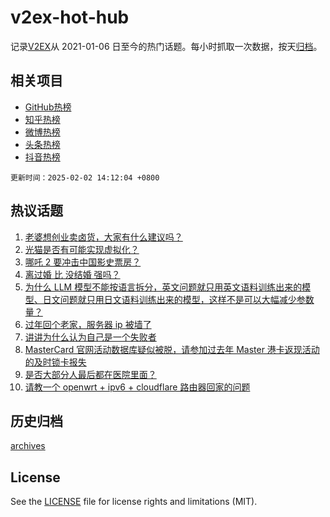 # v2ex-hot-hub

 记录[V2EX](https://www.v2ex.com/)从 2021-01-06 日至今的热门话题。每小时抓取一次数据，按天[归档](archives)。
 
 ## 相关项目

- [GitHub热榜](https://github.com/lonnyzhang423/github-hot-hub)
- [知乎热榜](https://github.com/lonnyzhang423/zhihu-hot-hub)
- [微博热榜](https://github.com/lonnyzhang423/weibo-hot-hub)
- [头条热榜](https://github.com/lonnyzhang423/toutiao-hot-hub)
- [抖音热榜](https://github.com/lonnyzhang423/douyin-hot-hub)


 `更新时间：2025-02-02 14:12:04 +0800`

## 热议话题

1. [老婆想创业卖卤货，大家有什么建议吗？](https://www.v2ex.com/t/1108561)
1. [光猫是否有可能实现虚拟化？](https://www.v2ex.com/t/1108542)
1. [哪吒 2 要冲击中国影史票房？](https://www.v2ex.com/t/1108516)
1. [离过婚 比 没结婚 强吗？](https://www.v2ex.com/t/1108531)
1. [为什么 LLM 模型不能按语言拆分，英文问题就只用英文语料训练出来的模型、日文问题就只用日文语料训练出来的模型，这样不是可以大幅减少参数量？](https://www.v2ex.com/t/1108545)
1. [过年回个老家，服务器 ip 被墙了](https://www.v2ex.com/t/1108576)
1. [讲讲为什么认为自己是一个失败者](https://www.v2ex.com/t/1108579)
1. [MasterCard 官网活动数据库疑似被脱，请参加过去年 Master 港卡返现活动的及时锁卡报失](https://www.v2ex.com/t/1108520)
1. [是否大部分人最后都在医院里面？](https://www.v2ex.com/t/1108583)
1. [请教一个 openwrt + ipv6 + cloudflare 路由器回家的问题](https://www.v2ex.com/t/1108536)

## 历史归档

[archives](archives)

## License

See the [LICENSE](LICENSE) file for license rights and limitations (MIT).
